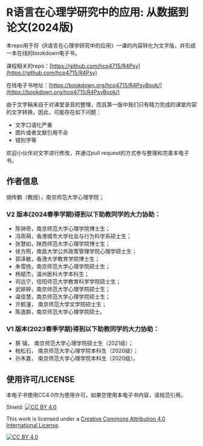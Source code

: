 # R语言在心理学研究中的应用: 从数据到论文(2024版)

本repo用于将《R语言在心理学研究中的应用》一课的内容转化为文字版，并形成一本在线的bookdown电子书。

课程相关的repo：[https://github.com/hcp4715/R4Psy](https://github.com/hcp4715/R4Psy)

在线电子书地址：[https://bookdown.org/hcp4715/R4PsyBook/](https://bookdown.org/hcp4715/R4PsyBook/)

由于文字稿来自于对课堂录音的整理，而且第一版中我们只有精力完成的课堂内容的文字转换，因此，可能存在如下问题：

-   文字口语化严重
-   图片或者文献引用不全
-   错别字等

欢迎小伙伴对文字进行修改，并通过pull request的方式参与整理和完善本电子书。

## 作者信息

胡传鹏（教授），南京师范大学心理学院；

### V2 版本(2024春季学期)得到以下助教同学的大力协助：

- 陈钟奇，南京师范大学心理学院博士生；
- 冯雨萌，香港城市大学社会与行为科学系硕士生；
- 张慧如，陕西师范大学心理学院博士生；
- 徐方照，南昌大学公共政策管理学院心理学硕士生；
- 郭泽敏，香港大学教育学院博士生；
- 朱雪扬，南京师范大学心理学院硕士生；
- 杨斌杰，温州医科大学本科生；
- 司远宁，信阳师范大学教育科学学院硕士生；
- 武婷婷，南京师范大学心理学院硕士生；
- 温佳慧，南京师范大学心理学院硕士生；
- 亓鹤潼， 南京师范大学文学院硕士生；
- 陈逸群，南京师范大学心理学院硕士。

### V1 版本(2023春季学期)得到以下助教同学的大力协助：

- 蔡 镇， 南京师范大学心理学院硕士生（2021级）；
- 柏松石， 南京师范大学心理学院本科生（2020级）；
- 孙禾嘉， 南京师范大学心理学院本科生（2020级）。

## 使用许可/LICENSE

本电子书使用CC4.0作为使用许可，如果您使用本电子书内容，请规范引用。

Shield: [![CC BY 4.0](https://img.shields.io/badge/License-CC%20BY%204.0-lightgrey.svg)](http://creativecommons.org/licenses/by/4.0/)

This work is licensed under a [Creative Commons Attribution 4.0 International License](http://creativecommons.org/licenses/by/4.0/).

[![CC BY 4.0](https://i.creativecommons.org/l/by/4.0/88x31.png)](http://creativecommons.org/licenses/by/4.0/)
